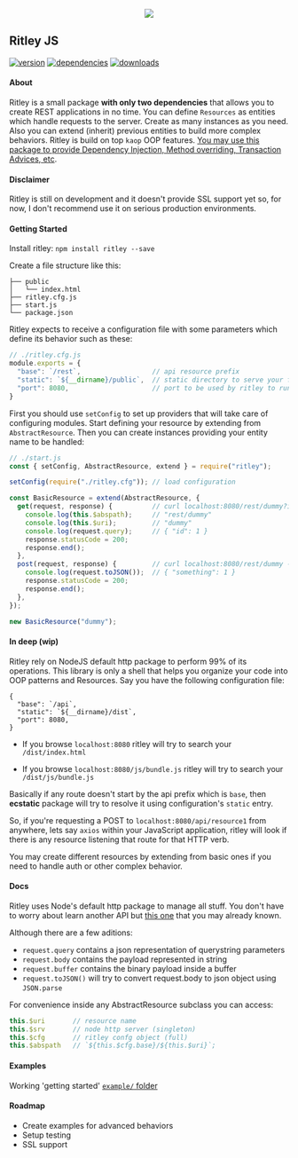 <p align="center">
  <a><img src="https://i.imgur.com/6BKD8jW.png"></a>
  <h2>Ritley JS</h2>
</p>


[![version](https://img.shields.io/npm/v/ritley.svg)](https://www.npmjs.com/package/ritley/)
[![dependencies](https://david-dm.org/k1r0s/ritley/status.svg)](https://david-dm.org/k1r0s/ritley/status.svg)
[![downloads](https://img.shields.io/npm/dm/ritley.svg)](https://www.npmjs.com/package/ritley)

#### About
Ritley is a small package __with only two dependencies__ that allows you to create REST applications in no time. You can define `Resources` as entities which handle requests to the server. Create as many instances as you need. Also you can extend (inherit) previous entities to build more complex behaviors. Ritley is build on top `kaop` OOP features. [You may use this package to provide Dependency Injection, Method overriding, Transaction Advices, etc](https://github.com/k1r0s/kaop).

#### Disclaimer
Ritley is still on development and it doesn't provide SSL support yet so, for now, I don't recommend use it on serious production environments.

#### Getting Started

Install ritley:
`npm install ritley --save`

Create a file structure like this:
```
├── public
│   └── index.html
├── ritley.cfg.js
├── start.js
└── package.json
```

Ritley expects to receive a configuration file with some parameters which define its behavior such as these:
```javascript
// ./ritley.cfg.js
module.exports = {
  "base": `/rest`,                  // api resource prefix
  "static": `${__dirname}/public`,  // static directory to serve your front
  "port": 8080,                     // port to be used by ritley to run the app
}
```
First you should use `setConfig` to set up providers that will take care of configuring modules. Start defining your resource by extending from `AbstractResource`. Then you can create instances providing your entity name to be handled:
```javascript
// ./start.js
const { setConfig, AbstractResource, extend } = require("ritley");

setConfig(require("./ritley.cfg")); // load configuration

const BasicResource = extend(AbstractResource, {
  get(request, response) {          // curl localhost:8080/rest/dummy?id=1 -X GET -v
    console.log(this.$abspath);     // "rest/dummy"
    console.log(this.$uri);         // "dummy"
    console.log(request.query);     // { "id": 1 }
    response.statusCode = 200;
    response.end();
  },
  post(request, response) {         // curl localhost:8080/rest/dummy -X POST --data '{ "something": 1 }' -v
    console.log(request.toJSON());  // { "something": 1 }
    response.statusCode = 200;
    response.end();
  },
});

new BasicResource("dummy");
```

#### In deep (wip)
Ritley rely on NodeJS default http package to perform 99% of its operations. This library is only a shell that helps you organize your code into OOP patterns and Resources. Say you have the following configuration file:
```
{
  "base": `/api`,
  "static": `${__dirname}/dist`,
  "port": 8080,
}
```

- If you browse `localhost:8080` ritley will try to search your `/dist/index.html`

- If you browse `localhost:8080/js/bundle.js` ritley will try to search your `/dist/js/bundle.js`

Basically if any route doesn't start by the api prefix which is `base`, then __ecstatic__ package will try to resolve it using configuration's `static` entry.

So, if you're requesting a POST to `localhost:8080/api/resource1` from anywhere, lets say `axios` within your JavaScript application, ritley will look if there is any resource listening that route for that HTTP verb.

You may create different resources by extending from basic ones if you need to handle auth or other complex behavior.

#### Docs
Ritley uses Node's default http package to manage all stuff. You don't have to worry about learn another API but [this one](https://nodejs.org/api/http.html) that you may already known.

Although there are a few aditions:

- `request.query` contains a json representation of querystring parameters
- `request.body` contains the payload represented in string
- `request.buffer` contains the binary payload inside a buffer
- `request.toJSON()` will try to convert request.body to json object using `JSON.parse`

For convenience inside any AbstractResource subclass you can access:

```javascript
this.$uri       // resource name
this.$srv       // node http server (singleton)
this.$cfg       // ritley confg object (full)
this.$abspath   // `${this.$cfg.base}/${this.$uri}`;
```

#### Examples
Working 'getting started' [`example/` folder](https://github.com/k1r0s/ritley/tree/master/example)

#### Roadmap
- Create examples for advanced behaviors
- Setup testing
- SSL support
